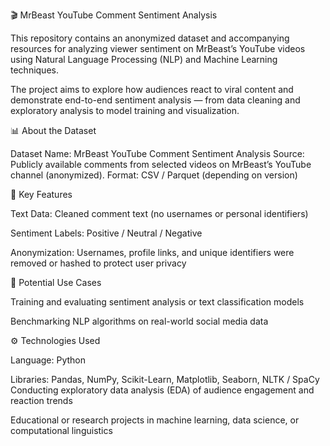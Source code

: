 🎬 MrBeast YouTube Comment Sentiment Analysis

This repository contains an anonymized dataset and accompanying resources for analyzing viewer sentiment on MrBeast’s YouTube videos using Natural Language Processing (NLP) and Machine Learning techniques.

The project aims to explore how audiences react to viral content and demonstrate end-to-end sentiment analysis — from data cleaning and exploratory analysis to model training and visualization.

📊 About the Dataset

Dataset Name: MrBeast YouTube Comment Sentiment Analysis
Source: Publicly available comments from selected videos on MrBeast’s YouTube channel (anonymized).
Format: CSV / Parquet (depending on version)

🔑 Key Features

Text Data: Cleaned comment text (no usernames or personal identifiers)

Sentiment Labels: Positive / Neutral / Negative

Anonymization: Usernames, profile links, and unique identifiers were removed or hashed to protect user privacy

🧠 Potential Use Cases

Training and evaluating sentiment analysis or text classification models

Benchmarking NLP algorithms on real-world social media data



⚙️ Technologies Used

Language: Python

Libraries: Pandas, NumPy, Scikit-Learn, Matplotlib, Seaborn, NLTK / SpaCy
Conducting exploratory data analysis (EDA) of audience engagement and reaction trends

Educational or research projects in machine learning, data science, or computational linguistics

